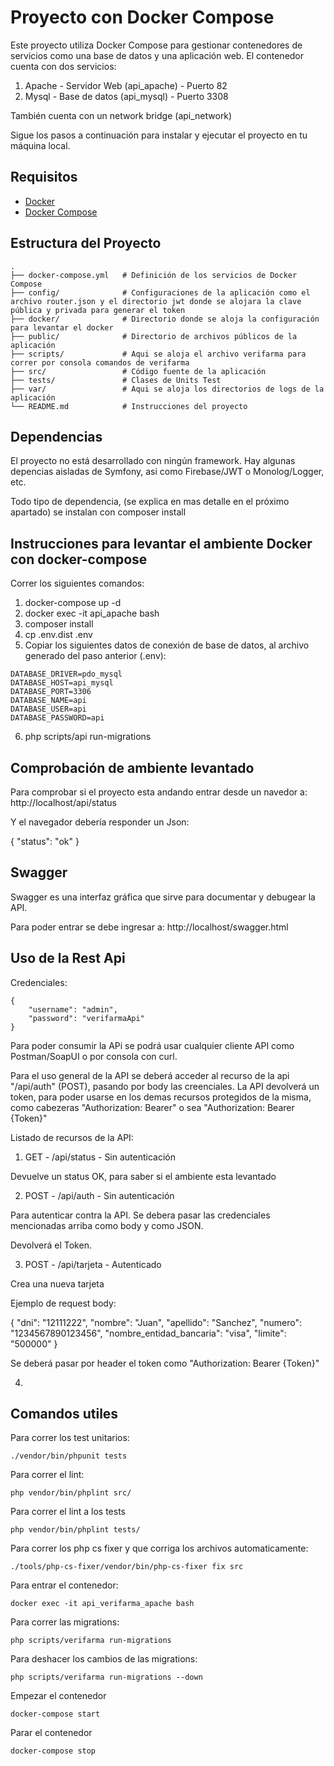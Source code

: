 # Proyecto con Docker Compose

Este proyecto utiliza Docker Compose para gestionar contenedores de servicios como una base de datos y una aplicación web. 
El contenedor cuenta con dos servicios: 
1) Apache - Servidor Web (api_apache) - Puerto 82
2) Mysql - Base de datos (api_mysql) - Puerto 3308

También cuenta con un network bridge (api_network)

Sigue los pasos a continuación para instalar y ejecutar el proyecto en tu máquina local.

## Requisitos

- [Docker](https://www.docker.com/get-started)
- [Docker Compose](https://docs.docker.com/compose/install/)

## Estructura del Proyecto

```plaintext
.
├── docker-compose.yml   # Definición de los servicios de Docker Compose
├── config/              # Configuraciones de la aplicación como el archivo router.json y el directorio jwt donde se alojara la clave pública y privada para generar el token
├── docker/              # Directorio donde se aloja la configuración para levantar el docker
├── public/              # Directorio de archivos públicos de la aplicación
├── scripts/             # Aqui se aloja el archivo verifarma para correr por consola comandos de verifarma
├── src/                 # Código fuente de la aplicación
├── tests/               # Clases de Units Test
├── var/                 # Aqui se aloja los directorios de logs de la aplicación
└── README.md            # Instrucciones del proyecto
```
## Dependencias
El proyecto no está desarrollado con ningún framework. Hay algunas depencias aisladas de Symfony, asi como Firebase/JWT o Monolog/Logger, etc. 

Todo tipo de dependencia, (se explica en mas detalle en el próximo apartado) se instalan con composer install

## Instrucciones para levantar el ambiente Docker con docker-compose

Correr los siguientes comandos:

1) docker-compose up -d
2) docker exec -it api_apache bash
3) composer install
4) cp .env.dist .env
5) Copiar los siguientes datos de conexión de base de datos, al archivo generado del paso anterior (.env):
```plaintext
DATABASE_DRIVER=pdo_mysql
DATABASE_HOST=api_mysql
DATABASE_PORT=3306
DATABASE_NAME=api
DATABASE_USER=api
DATABASE_PASSWORD=api
```
6) php scripts/api run-migrations

## Comprobación de ambiente levantado

Para comprobar si el proyecto esta andando entrar desde un navedor a: http://localhost/api/status

Y el navegador debería responder un Json: 

{
  "status": "ok"
}

## Swagger 

Swagger es una interfaz gráfica que sirve para documentar y debugear la API.

Para poder entrar se debe ingresar a: http://localhost/swagger.html

## Uso de la Rest Api

Credenciales:
```plaintext
{
    "username": "admin",
    "password": "verifarmaApi"
}
```
Para poder consumir la APi se podrá usar cualquier cliente API como Postman/SoapUI o por consola con curl.

Para el uso general de la API se deberá acceder al recurso de la api "/api/auth" (POST), pasando por body las creenciales.
La API devolverá un token, para poder usarse en los demas recursos protegidos de la misma, como cabezeras "Authorization: Bearer" o sea "Authorization: Bearer {Token}"

Listado de recursos de la API:

1) GET - /api/status - Sin autenticación

Devuelve un status OK, para saber si el ambiente esta levantado

2) POST - /api/auth - Sin autenticación

Para autenticar contra la API. Se debera pasar las credenciales mencionadas arriba como body y como JSON.

Devolverá el Token.

3) POST - /api/tarjeta - Autenticado

Crea una nueva tarjeta

Ejemplo de request body: 

{
    "dni": "12111222",
    "nombre": "Juan",
    "apellido": "Sanchez",
    "numero": "1234567890123456",
    "nombre_entidad_bancaria": "visa",
    "limite": "500000"
}

Se deberá pasar por header el token como "Authorization: Bearer {Token}"

4) 




## Comandos utiles
Para correr los test unitarios:
```plaintext
./vendor/bin/phpunit tests
```
Para correr el lint:
```plaintext
php vendor/bin/phplint src/
```
Para correr el lint a los tests
```plaintext
php vendor/bin/phplint tests/
```
Para correr los php cs fixer y que corriga los archivos automaticamente:
```plaintext
./tools/php-cs-fixer/vendor/bin/php-cs-fixer fix src
```
Para entrar el contenedor:
```plaintext
docker exec -it api_verifarma_apache bash
```
Para correr las migrations:
```plaintext
php scripts/verifarma run-migrations
```
Para deshacer los cambios de las migrations:
```plaintext
php scripts/verifarma run-migrations --down
```
Empezar el contenedor
```plaintext
docker-compose start
```
Parar el contenedor
```plaintext
docker-compose stop
```
